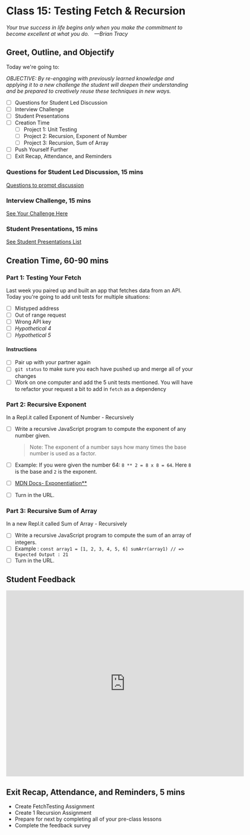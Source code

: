 # Class 15: Testing Fetch & Recursion

<!-- ! HIDE FROM STUDENT; INSTRUCTOR ONLY CONTENT -->
<!-- ## Instructor Only Content - HIDE FROM STUDENTS -->

<!-- ! END INSTRUCTOR ONLY CONTENT -->

*Your true success in life begins only when you make the commitment to become excellent at what you do. —Brian Tracy*

## Greet, Outline, and Objectify

<!-- SMART: Specific, Measurable, Attainable, Relevant, and Timely. -->
<!-- https://examples.yourdictionary.com/well-written-examples-of-learning-objectives.html -->

Today we're going to:
  
*OBJECTIVE: By re-engaging with previously learned knowledge and applying it to a new challenge the student will deepen their understanding and be prepared to creatively reuse these techniques in new ways.*

- [ ] Questions for Student Led Discussion
- [ ] Interview Challenge
- [ ] Student Presentations
- [ ] Creation Time
    - [ ]  Project 1: Unit Testing
    - [ ]  Project 2: Recursion, Exponent of Number
    - [ ]  Project 3: Recursion, Sum of Array
- [ ] Push Yourself Further
- [ ] Exit Recap, Attendance, and Reminders

### Questions for Student Led Discussion, 15 mins
<!-- This section should be structured with the 5E model: https://lesley.edu/article/empowering-students-the-5e-model-explained -->

[Questions to prompt discussion](./../additionalResources/questionsForDiscussion/qfd-class-15.md)

### Interview Challenge, 15 mins
<!-- The last two E happen here: elaborate and evaluate  -->
<!-- this sections should have a challenge that can be solved with the skills they've learned since their last class. -->
<!-- ! HIDDEN CONTENT: INSTRUCTOR ONLY -->
[See Your Challenge Here](./../additionalResources/interviewChallenges.md)
<!-- ! END HIDDEN CONTENT: INSTRUCTOR ONLY -->

### Student Presentations, 15 mins

[See Student Presentations List](./../additionalResources/studentPresentations.md)

## Creation Time, 60-90 mins

### Part 1: Testing Your Fetch

Last week you paired up and built an app that fetches data from an API. Today you're going to add unit tests for multiple situations:

- [ ] Mistyped address
- [ ] Out of range request
- [ ] Wrong API key
- [ ] *Hypothetical 4*
- [ ] *Hypothetical 5*

#### Instructions

- [ ] Pair up with your partner again
- [ ] `git status` to make sure you each have pushed up and merge all of your changes
- [ ] Work on one computer and add the 5 unit tests mentioned. You will have to refactor your request a bit to add in `fetch` as a dependency

### Part 2: Recursive Exponent

In a Repl.it called Exponent of Number - Recursively

- [ ] Write a recursive JavaScript program to compute the exponent of any number given. 

  > Note: The exponent of a number says how many times the base number is used as a factor.

- [ ] Example: If you were given the number 64: `8 ** 2 = 8 x 8 = 64`. Here `8` is the base and `2` is the exponent.
- [ ] [MDN Docs- Exponentiation**](https://developer.mozilla.org/en-US/docs/Web/JavaScript/Reference/Operators/Exponentiation)
- [ ] Turn in the URL.

### Part 3: Recursive Sum of Array

In a new Repl.it called Sum of Array - Recursively

- [ ] Write a recursive JavaScript program to compute the sum of an array of integers.
- [ ] Example : `const array1 = [1, 2, 3, 4, 5, 6] sumArr(array1) // => Expected Output : 21`
- [ ] Turn in the URL.

<!-- ## Blogs to Show You Know

[Blog Prompts](./../additionalResources/blogPrompts.md) -->

## Student Feedback

<iframe src="https://docs.google.com/forms/d/e/1FAIpQLScjuL10i2xFGMWRwkjtgAL8F1Y5ipMPPjtTCDzkO1ZBcxUYZA/viewform?embedded=true" width="640" height="500" frameborder="0" marginheight="0" marginwidth="0">Loading…</iframe>

## Exit Recap, Attendance, and Reminders, 5 mins

* Create FetchTesting Assignment
* Create 1 Recursion Assignment
* Prepare for next by completing all of your pre-class lessons
* Complete the feedback survey

<!-- <iframe id="openedx-zollege" src="https://openedx.zollege.com/feedback" style="width: 100%; height: 500px; border: 0">Browser not compatible.</iframe>
<script src="https://openedx.zollege.com/assets/index.js" type="application/javascript"></script> -->


<!-- TODO Create 3 question exit questions -->

<!-- TODO INSERT Student Feedback From -->

<!-- TODO INSERT *HIDDEN* Instructor Feedback Form -->

<!-- 
height/width = 1.777 ---- width="655" height="368"
cp workspace/resources/classOutlineTemplate.md docs/module-
 -->